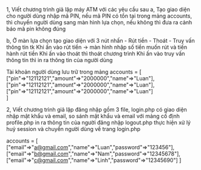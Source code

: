 1, Viết chương trình giả lập máy ATM với các yêu cầu sau 
a, Tạo giao diện cho người dùng nhập mã PIN, nếu mã PIN có tồn
tại trong mảng accounts, thì chuyển người dùng sang màn hình lựa chọn, nếu không thì đưa ra cảnh báo mã pin không đúng

b, Ở màn lựa chọn tạo giao diện với 3 nút nhấn - Rút tiền - Thoát - Truy vấn thông tin tk 
Khi ấn vào rút tiền -> màn
hình nhập số tiền muốn rút và tiến hành rút tiền Khi ấn vào thoát thì thoát chương trình Khi ấn vào truy vấn thông tin
thì in ra thông tin của người dùng

Tài khoản người dùng lưu trữ trong mảng accounts = [
["pin"=>"12112121","amount"=>"2000000","name"=>"Luan"],
["pin"=>"12112121","amount"=>"2000000","name"=>"Luan"],
["pin"=>"12112121","amount"=>"2000000","name"=>"Luan"]  
]

2, Viết chương trình giả lập đăng nhập gồm 3 file, login.php có giao diện nhập mật khẩu và email, so sánh mật khẩu và
email với mảng cố định profile.php in ra thông tin của người đăng nhập logout.php thực hiện xử lý huỷ session và chuyển
người dùng về trang login.php

accounts = [
["email"=>"a@gmail.com","name"=>"Luan","password"=>"123456"],
["email"=>"b@gmail.com","name"=>"Nam","password"=>"12345678"],
["email"=>"c@gmail.com","name"=>"Linh","password"=>"12345690"]
]
  